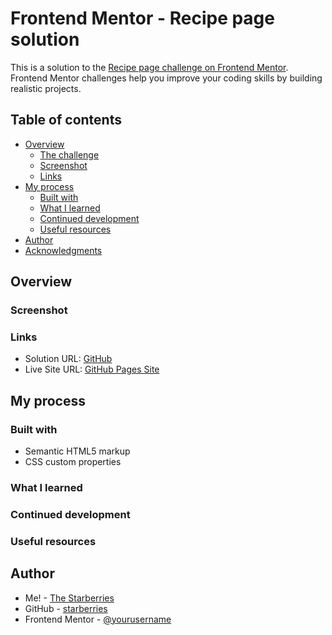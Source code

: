 # Frontend Mentor - Recipe page solution

This is a solution to the [Recipe page challenge on Frontend Mentor](https://www.frontendmentor.io/challenges/recipe-page-KiTsR8QQKm). Frontend Mentor challenges help you improve your coding skills by building realistic projects. 

## Table of contents

- [Overview](#overview)
  - [The challenge](#the-challenge)
  - [Screenshot](#screenshot)
  - [Links](#links)
- [My process](#my-process)
  - [Built with](#built-with)
  - [What I learned](#what-i-learned)
  - [Continued development](#continued-development)
  - [Useful resources](#useful-resources)
- [Author](#author)
- [Acknowledgments](#acknowledgments)

## Overview

### Screenshot

<!-- ![](./screenshot.jpg) -->

### Links

- Solution URL: [GitHub](https://github.com/starberries/recipes-page)
- Live Site URL: [GitHub Pages Site](https://starberries.github.io/recipe-pages/)

## My process

### Built with

- Semantic HTML5 markup
- CSS custom properties

### What I learned

<!-- Stuff here -->

### Continued development

<!-- Stuff here -->

### Useful resources

<!-- - [Example resource 1](https://www.example.com) - This helped me for XYZ reason. I really liked this pattern and will use it going forward.
- [Example resource 2](https://www.example.com) - This is an amazing article which helped me finally understand XYZ. I'd recommend it to anyone still learning this concept. -->

## Author

- Me! - [The Starberries](https://starberries.github.io/social-links-profile/)
- GitHub - [starberries](https://github.com/starberries)
- Frontend Mentor - [@yourusername](https://www.frontendmentor.io/profile/starberries)